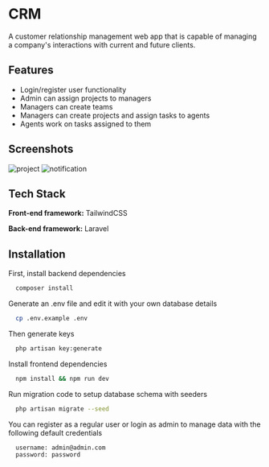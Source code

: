 
# CRM

A customer relationship management web app that is capable of managing a company's interactions with current and future clients.

## Features

- Login/register user functionality
- Admin can assign projects to managers
- Managers can create teams
- Managers can create projects and assign tasks to agents
- Agents work on tasks assigned to them

## Screenshots
![project](https://user-images.githubusercontent.com/3273498/211236020-6b09d799-be69-47c1-a8bb-b4a820d67b4f.png)
![notification](https://user-images.githubusercontent.com/3273498/211235919-4e4d6bbf-77f3-41dd-995d-423591d34449.png)

## Tech Stack

**Front-end framework:** TailwindCSS

**Back-end framework:** Laravel

## Installation

First, install backend dependencies

```bash
  composer install
```
Generate an .env file and edit it with your own database details

```bash
  cp .env.example .env
```
Then generate keys

```bash
  php artisan key:generate
```
Install frontend dependencies 

```bash
  npm install && npm run dev
```

Run migration code to setup database schema with seeders

```bash
  php artisan migrate --seed
```

You can register as a regular user or login as admin to manage data with the following default credentials 

```bash
  username: admin@admin.com
  password: password
```

